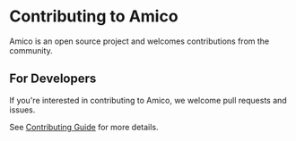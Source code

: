 # Contributing to Amico

Amico is an open source project and welcomes contributions from the community.

## For Developers

If you're interested in contributing to Amico, we welcome pull requests and issues.

See [Contributing Guide](https://github.com/AIMOverse/amico/blob/main/CONTRIBUTING.md) for more details.

